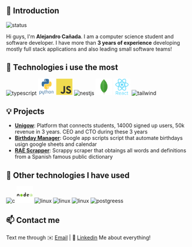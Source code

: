 ## 👋 Introduction

<!--https://user-images.githubusercontent.com/5713670/87202985-820dcb80-c2b6-11ea-9f56-7ec461c497c3.gif-->


![status](https://img.shields.io/badge/status-up-brightgreen)

Hi guys, I'm **Alejandro Cañada**. I am a computer science student and software developer. I have more than **3 years of experience** developing mostly full stack applications and also leading small software teams!

## 🚀 Technologies i use the most
<p align="left">
<img src="https://www.svgrepo.com/show/354478/typescript-icon.svg" alt="typescript" width="45" height="45" />
<img src="https://raw.githubusercontent.com/devicons/devicon/master/icons/python/python-original-wordmark.svg" alt="python" width="45" height="45" />
<img src="https://raw.githubusercontent.com/devicons/devicon/master/icons/javascript/javascript-original.svg" alt="javascript" width="45" height="45" />
<img src="https://www.svgrepo.com/show/354107/nestjs.svg" alt="nestjs" width="45" height="45"/>
<img src="https://raw.githubusercontent.com/devicons/devicon/master/icons/mongodb/mongodb-original.svg" alt="mongodb" width="45" height="45" />
<img src="https://raw.githubusercontent.com/devicons/devicon/master/icons/react/react-original-wordmark.svg" alt="react" width="45" height="45" />
<img src="https://upload.wikimedia.org/wikipedia/commons/d/d5/Tailwind_CSS_Logo.svg" alt="tailwind" width="45" height="45" />


## 💡 Projects

- [**Unigow**](https://unigow.com/): Platform that connects students, 14000 signed up users, 50k revenue in 3 years. CEO and CTO during these 3 years 
- [**Birthday Manager**](https://www.birthdaymg.com/): Google app scripts script that automate birthdays usign google sheets and calendar
- [**RAE Scrapper**](https://github.com/Alex44lel/RAE-Scraper): Scrappy scraper that obtaings all words and definitions from a Spanish famous public dictionary


## 🤖 Other technologies I have used</h2>
<p align="left">
<img src="https://upload.wikimedia.org/wikipedia/commons/1/18/C_Programming_Language.svg" alt="c" width="45" height="45"/>
<img src="https://raw.githubusercontent.com/devicons/devicon/master/icons/nodejs/nodejs-original-wordmark.svg" alt="nodejs" width="45" height="45" />
<img src="https://cdn.jsdelivr.net/gh/devicons/devicon/icons/linux/linux-original.svg" alt="linux" width="45" height="45"/>            
<img src="https://seeklogo.com/images/R/risc-v-logo-3D76BBCD20-seeklogo.com.png" alt="linux" width="45" height="45"/>            
<img src="https://is5-ssl.mzstatic.com/image/thumb/Purple122/v4/b4/8e/1f/b48e1f2c-cabf-9ace-2c03-71047e2df0fe/AppIcon-0-0-1x_U007emarketing-0-0-0-4-0-0-sRGB-0-0-0-GLES2_U002c0-512MB-85-220-0-0.png/512x512bb.jpg" alt="linux" width="45" height="45"/>            
<img src="https://www.svgrepo.com/show/354200/postgresql.svg" alt="postgreess" width="45" height="45" />

## 📫 Contact me

Text me through ✉️ [Email](mailto:alejandroch2011@gmail.com) | 💬 [Linkedin](https://www.linkedin.com/in/alejandroca%C3%B1adahinojosa/) Me about everything!
